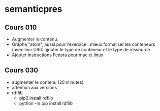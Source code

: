 # semanticpres

## Cours 010

* Augmenter le contenu.
* Graphe "atom", aussi pour l'exercice : mieux formaliser les
  conteneurs (avec leur URI): ajouter le type de conteneur et le type
  de ressource
* Ajouter instructions Fedora pour mac et linux

## Cours 030

* augmenter le contenu (20 minutes)
* attention aux versions
* rdflib
  * pip3 install rdflib 
  * python -m pip install rdflib
